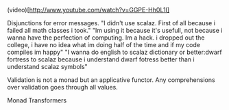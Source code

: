 (video)[http://www.youtube.com/watch?v=GGPE-Hh0L1I]

Disjunctions for error messages.
"I didn't use scalaz. First of all because i failed all math classes i took."
"Im using it because it's usefull, not because i wanna have the perfection of computing. Im a hack. i dropped out the college, i have no idea what im doing half of the time and if my code compiles im happy"
"I wanna do english to scalaz dictionary or better:dwarf fortress to scalaz because i understand dwarf fotress better than i understand scalaz symbols"

Validation is not a monad but an applicative functor. Any comprehensions over validation goes through all values.

Monad Transformers